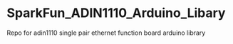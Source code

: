 # SparkFun_ADIN1110_Arduino_Libary
Repo for adin1110 single pair ethernet function board arduino library
